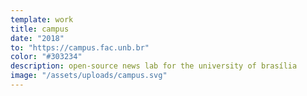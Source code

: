 ```yaml
---
template: work
title: campus
date: "2018"
to: "https://campus.fac.unb.br"
color: "#303234"
description: open-source news lab for the university of brasília
image: "/assets/uploads/campus.svg"
---
```

